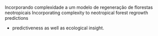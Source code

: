 
Incorporando complexidade a um modelo de regeneração de florestas neotropicais
Incorporating complexity to neotropical forest regrowth predictions

- predictiveness as well as ecological insight.


